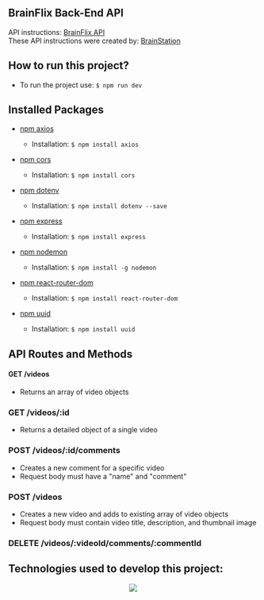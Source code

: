 ## BrainFlix Back-End API

API instructions: <a href="https://unit-3-project-api-0a5620414506.herokuapp.com/" target="_blank">BrainFlix API</a>
<br/>
These API instructions were created by: <a href="https://brainstation.io/" targte="_blank">BrainStation</a>

## How to run this project?
- To run the project use: `$ npm run dev`

## Installed Packages
- [npm axios](https://www.npmjs.com/package/axios)    
    - Installation:
    `$ npm install axios`

- [npm cors](https://www.npmjs.com/package/cors)    
    - Installation:
    `$ npm install cors`

- [npm dotenv](https://www.npmjs.com/package/dotenv)    
    - Installation:
    `$ npm install dotenv --save`

- [npm express](https://www.npmjs.com/package/express)    
    - Installation:
    `$ npm install express`

- [npm nodemon](https://www.npmjs.com/package/nodemon)    
    - Installation:
    `$ npm install -g nodemon`

- [npm react-router-dom](https://www.npmjs.com/package/react-router-dom)
    - Installation:
    `$ npm install react-router-dom`

- [npm uuid](https://www.npmjs.com/package/uuid)    
    - Installation:
    `$ npm install uuid`

## API Routes and Methods
#### GET /videos
- Returns an array of video objects

### GET /videos/:id
- Returns a detailed object of a single video

### POST /videos/:id/comments
- Creates a new comment for a specific video
- Request body must have a "name" and "comment"

### POST /videos
- Creates a new video and adds to existing array of video objects
- Request body must contain video title, description, and thumbnail image

### DELETE /videos/:videoId/comments/:commentId


## Technologies used to develop this project:
<p align="center">
  <a href="https://skillicons.dev">
    <img src="https://skillicons.dev/icons?i=react,vite,js,npm,nodejs,express,sass" />
  </a>
</p>